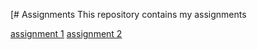 [# Assignments
This repository contains my assignments

[assignment 1](https://github.com/annelottevroon/Assignments/blob/master/Assignment%20week%202%20AA%20Vroon.ipynb)
[assignment 2](https://github.com/annelottevroon/Assignments/blob/master/Assignment_week_4.ipynb)
